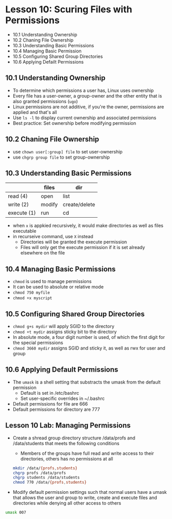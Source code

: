 # Lesson 10: Scuring Files with Permissions

- 10.1 Understanding Ownership
- 10.2 Chaning File Ownership
- 10.3 Understanding Basic Permissions
- 10.4 Managing Basic Permission
- 10.5 Configuring Shared Group Directories
- 10.6 Applying Defailt Permissions

## 10.1 Understanding Ownership

- To determine which permissions a user has, Linux uses ownership
- Every file has a user-owner, a group-owner and the other entity that is also granted permissions (`ugo`)
- Linux permissions are not additive, if you're the owner, permissions are applied and that's all
- Use `ls -l` to display current ownership and associated permissions
- Best practice: Set ownership before modifying permission

## 10.2 Chaning File Ownership

- use `chown user[:group] file` to set user-ownership
- use `chgrp group file` to set group-ownership

## 10.3 Understanding Basic Permissions

|             | files  | dir           |
| ----------- | ------ | ------------- |
| read (4)    | open   | list          |
| write (2)   | modify | create/delete |
| execute (1) | run    | cd            |

- when `x` is appkied recursively, it would make directories as well as files executable
- in recurseive command, use `X` instead
    - Directories will be granted the execute permission
    - Files will only get the execute permission if it is set already elsewhere on the file

## 10.4 Managing Basic Permissions
- `chmod` is used to manage permissions
- It can be used to absolute or relative mode
- `chmod 750 myfile`
- `chmod +x myscript`

## 10.5 Configuring Shared Group Directories
- `chmod g+s mydir` will apply SGID to the directory
- `chmod +t mydir` assigns sticky bit to the directory
- In absolute mode, a four digit number is used, of which the first digit for the special permissions
- `chmod 3660 mydir` assigns SGID and sticky it, as well as rwx for user and group

## 10.6 Applying Default Permissions
- The `umask` is a shell setting that substracts the umask from the default permission
    - Default is set in /etc/bashrc
    - Set user-specific overrides in ~/.bashrc
- Default permissions for file are 666
- Default permissions for directory are 777

## Lesson 10 Lab: Managing Permissions
- Create a shread group directory structure /data/profs and /data/students that meets the following conditions
    - Members of the groups have full read and write access to their directories, others has no permissions at all

    ```bash
    mkdir /data/{profs,students}
    chgrp profs /data/profs 
    chgrp students /data/students
    chmod 770 /data/{profs,students} 
    ```

- Modify default permission settings such that normal users have a umask that allows the user and group to write, create and execute files and directories while denying all other access to others

```bash
umask 007
```